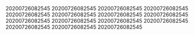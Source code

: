 20200726082545
20200726082545
20200726082545
20200726082545
20200726082545
20200726082545
20200726082545
20200726082545
20200726082545
20200726082545
20200726082545
20200726082545
20200726082545
20200726082545
20200726082545
